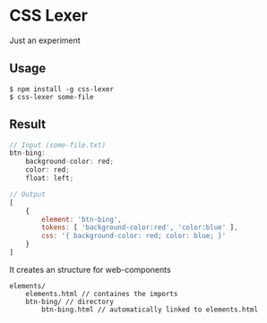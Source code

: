 # CSS Lexer
Just an experiment

## Usage
```
$ npm install -g css-lexer
$ css-lexer some-file
```

## Result

```js
// Input (some-file.txt)
btn-bing:
	background-color: red;
	color: red;
	float: left;

// Output
[
	{
	 	element: 'btn-bing',
		tokens: [ 'background-color:red', 'color:blue' ],
		css: '{ background-color: red; color: blue; }'
	}
]
```

It creates an structure for web-components

```
elements/
	elements.html // containes the imports
	btn-bing/ // directory
		btn-bing.html // automatically linked to elements.html
```
